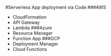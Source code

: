 #Serverless App deployment via Code
###AWS
- CloudFormation
- API Gateway
- Lambda
###Azure
- Resource Manager
- Function App
###GCP
- Deployment Manager
- Cloud Functions